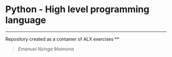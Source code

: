# Python - High level programming language
***
Repository created as a container of ALX exercises
**
> _Emanuel Nzinga Maimona_